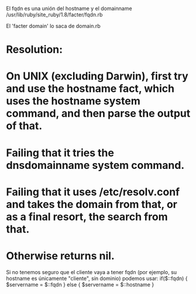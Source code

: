El fqdn es una unión del hostname y el domainname
/usr/lib/ruby/site_ruby/1.8/facter/fqdn.rb

El 'facter domain' lo saca de domain.rb
# Resolution:
#   On UNIX (excluding Darwin), first try and use the hostname fact, which uses the hostname system command, and then parse the output of that.
#   Failing that it tries the dnsdomainname system command.
#   Failing that it uses /etc/resolv.conf and takes the domain from that, or as a final resort, the search from that.
#   Otherwise returns nil.


Si no tenemos seguro que el cliente vaya a tener fqdn (por ejemplo, su hostname es únicamente "cliente", sin dominio) podemos usar:
if($::fqdn) {
  $servername = $::fqdn
} else {
  $servername = $::hostname
}
